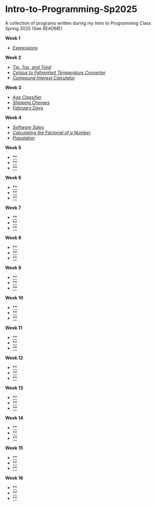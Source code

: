 # Intro-to-Programming-Sp2025
A collection of programs written during my Intro to Programming Class Spring 2025 (See README)

**Week 1**
- [*Expressions*](https://github.com/Chmcfar/Intro-to-Programming-Sp2025/blob/main/Week%201/1-1%20Expressions.py) 

**Week 2**
- [*Tip, Tax, and Total*](https://github.com/Chmcfar/Intro-to-Programming-Sp2025/blob/main/Week%202/2-1%20Tip%2C%20Tax%2C%20and%20Total.py)
- [*Celsius to Fahrenheit Temperature Converter*](https://github.com/Chmcfar/Intro-to-Programming-Sp2025/blob/main/Week%202/2-2%20Celsius%20to%20Fahrenheit%20Temperature%20Converter.py)
- [*Compound Interest Calculator*](https://github.com/Chmcfar/Intro-to-Programming-Sp2025/blob/main/Week%202/2-3%20Compound%20Interest%20Calculator.py)

**Week 3**
- [*Age Classifier*](https://github.com/Chmcfar/Intro-to-Programming-Sp2025/blob/main/Week%203/3-1%20Age%20Classifier.py)
- [*Shipping Charges*](https://github.com/Chmcfar/Intro-to-Programming-Sp2025/blob/main/Week%203/3-2%20Shipping%20Charges.py)
- [*February Days*](https://github.com/Chmcfar/Intro-to-Programming-Sp2025/blob/main/Week%203/3-3%20February%20Days.py)

**Week 4**
- [*Software Sales*](https://github.com/Chmcfar/Intro-to-Programming-Sp2025/blob/main/Week%204/4-1%20Software%20Sales.py)
- [*Calculating the Factorial of a Number*](https://github.com/Chmcfar/Intro-to-Programming-Sp2025/blob/main/Week%204/4-2%20Calculating%20the%20Factorial%20of%20a%20Number.py)
- [*Population*](https://github.com/Chmcfar/Intro-to-Programming-Sp2025/blob/main/Week%204/4-3%20Population.py)

**Week 5**
- [**]()
- [**]()
- [**]()

**Week 6**
- [**]()
- [**]()
- [**]()

**Week 7**
- [**]()
- [**]()
- [**]()

**Week 8**
- [**]()
- [**]()
- [**]()

**Week 9**
- [**]()
- [**]()
- [**]()

**Week 10**
- [**]()
- [**]()
- [**]()

**Week 11**
- [**]()
- [**]()
- [**]()

**Week 12**
- [**]()
- [**]()
- [**]()

**Week 13**
- [**]()
- [**]()
- [**]()

**Week 14**
- [**]()
- [**]()
- [**]()

**Week 15**
- [**]()
- [**]()
- [**]()

**Week 16**
- [**]()
- [**]()
- [**]()